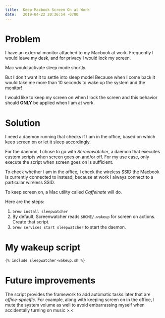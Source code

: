 ```yaml
---
title:  Keep Macbook Screen On at Work
date:   2019-04-22 20:36:54 -0700
---
```


# Problem

I have an external monitor attached to my Macbook at work. Frequently I would leave my desk, and for privacy I would lock my screen.

Mac would activate sleep mode shortly.

But I don't want it to settle into sleep mode! Because when I come back it would take me more than 10 seconds to wake up the system and the monitor!

I would like to keep my screen on when I lock the screen and this behavior should __ONLY__ be applied when I am at work.

# Solution

I need a daemon running that checks if I am in the office, based on which keep screen on or let it sleep accordingly.

For the daemon, I chose to go with _Screenwatcher_, a daemon that executes custom scripts when screen goes on and/or off. For my use case, only execute the script when screen goes on is sufficient.

To check whether I am in the office, I check the wireless SSID the Macbook is currently connected to instead, because at work I always connect to a particular wireless SSID.

To keep screen on, a Mac utility called _Caffeinate_ will do.

Here are the steps:

1. `brew install sleepwatcher`
2. By default, Screenwatcher reads `$HOME/.wakeup` for screen on actions. Create that script.
3. `brew services start sleepwatcher` to start the daemon.

# My wakeup script

```bash
{% include sleepwatcher-wakeup.sh %}
```

# Future improvements

The script provides the framework to add automatic tasks later that are _office-specific_. For example, along with keeping screen on in the office, I mute the system volume as well to avoid embarrassing myself when accidentally turning on music >.<
